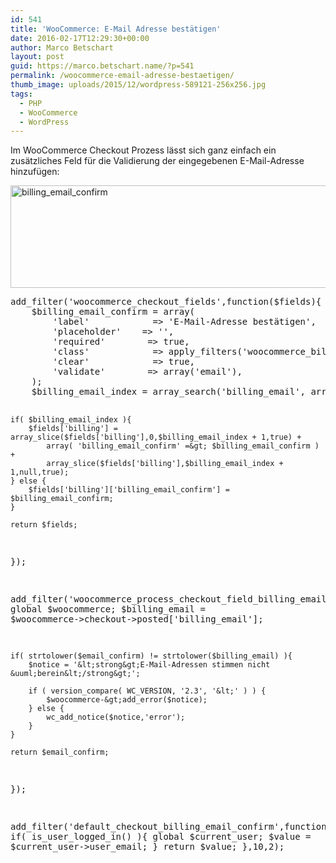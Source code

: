 ```yaml
---
id: 541
title: 'WooCommerce: E-Mail Adresse bestätigen'
date: 2016-02-17T12:29:30+00:00
author: Marco Betschart
layout: post
guid: https://marco.betschart.name/?p=541
permalink: /woocommerce-email-adresse-bestaetigen/
thumb_image: uploads/2015/12/wordpress-589121-256x256.jpg
tags:
  - PHP
  - WooCommerce
  - WordPress
---
```

Im WooCommerce Checkout Prozess lässt sich ganz einfach ein zusätzliches Feld für die Validierung der eingegebenen E-Mail-Adresse hinzufügen:

<a href="uploads/2016/02/billing_email_confirm.png" rel="attachment wp-att-546"><img class="alignnone size-full wp-image-546" src="uploads/2016/02/billing_email_confirm.png" alt="billing_email_confirm" width="812" height="164" srcset="uploads/2016/02/billing_email_confirm.png 812w, uploads/2016/02/billing_email_confirm-300x61.png 300w, uploads/2016/02/billing_email_confirm-768x155.png 768w, uploads/2016/02/billing_email_confirm-192x39.png 192w" sizes="(max-width: 812px) 100vw, 812px" /></a>

<div class="snippetcpt-wrap" id="snippet-540" data-id="540" data-edit="/wp-admin/post.php?post=540&action=edit" data-copy="/wp-admin/export.php?type=jekyll&#038;snippet=b31d996337&#038;id=540" data-fullscreen="/code-snippets/checkout-email-confirm/?full-screen=1">
  <pre class="prettyprint linenums lang-php" title="Checkout E-Mail Confirm">add_filter('woocommerce_checkout_fields',function($fields){
    $billing_email_confirm = array(
        'label'            =&gt; 'E-Mail-Adresse best&auml;tigen',
        'placeholder'    =&gt; '',
        'required'        =&gt; true,
        'class'            =&gt; apply_filters('woocommerce_billing_email_confirm_field_class',array('form-row-first')),
        'clear'            =&gt; true,
        'validate'        =&gt; array('email'),
    );
    $billing_email_index = array_search('billing_email', array_keys($fields['billing']));
  
    if( $billing_email_index ){
        $fields['billing'] = array_slice($fields['billing'],0,$billing_email_index + 1,true) +
            array( 'billing_email_confirm' =&gt; $billing_email_confirm ) +
            array_slice($fields['billing'],$billing_email_index + 1,null,true);
    } else {
        $fields['billing']['billing_email_confirm'] = $billing_email_confirm;
    }

    return $fields;
});

add_filter('woocommerce_process_checkout_field_billing_email_confirm',function($email_confirm=''){
    global $woocommerce;
    $billing_email = $woocommerce-&gt;checkout-&gt;posted['billing_email'];

    if( strtolower($email_confirm) != strtolower($billing_email) ){
        $notice = '&lt;strong&gt;E-Mail-Adressen stimmen nicht &uuml;berein&lt;/strong&gt;';

        if ( version_compare( WC_VERSION, '2.3', '&lt;' ) ) {
            $woocommerce-&gt;add_error($notice);
        } else {
            wc_add_notice($notice,'error');
        }
    }

    return $email_confirm;
});

add_filter('default_checkout_billing_email_confirm',function($value=null,$field='billing_email_confirm'){
    if( is_user_logged_in() ){
        global $current_user;
        $value = $current_user-&gt;user_email;
    }
    return $value;
},10,2);</pre>
</div>